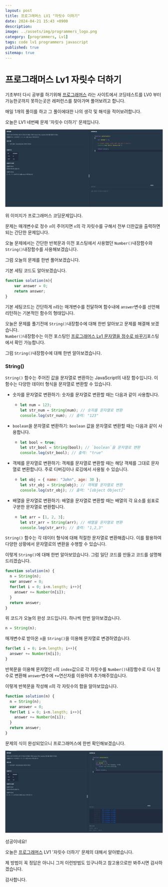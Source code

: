 ```yaml
---
layout: post
title: 프로그래머스 LV1 "자릿수 더하기"
date: 2024-04-21 15:43 +0900
description: 
image: ../assets/img/programmers_logo.png
category: [programmers, Lv1]
tags: code lv1 programmers javascript
published: true
sitemap: true
---
```


# 프로그래머스 Lv1 자릿수 더하기

  기초부터 다시 공부를 하기위해 [프로그래머스](https://programmers.co.kr/) 라는 사이트에서
  코딩테스트를 LV0 부터 가능한곳까지 못하는곳은 레퍼런스를 찾아가며 풀어보려고 합니다.
  
  매일 1개의 풀이를 하고 그 풀이에대한 나의 생각 및 해석을 적어보려합니다.

  오늘은 LV1 네번째 문제 '자릿수 더하기' 문제입니다.

  ![프로그래머스 이미지](/assets/img/post24_01.png)

  위 이미지가 프로그래머스 코딩문제입니다.
  
  문제는 매개변수로 정수 `n`이 주어지면 `n`의 각 자릿수를 구해서 전부 더한값을 출력하면 되는 간단한 문제입니다.

  오늘 문제에서는 간단한 반복문과 이전 포스팅에서 사용했던 `Number()`내장함수와 `String()`내장함수를 사용해보겠습니다.

  그럼 오늘의 문제를 한번 풀어보겠습니다.

  기본 세팅 코드도 알아보겠습니다.
  
```javascript
function solution(n){
    var answer = 0;
    return answer;
}
```

기본 세팅코드는 간단하게 `n`라는 매개변수를 전달하며 함수내에 `answer`변수를 선언해 리턴하는 기본적인 함수의 형태입니다.

오늘은 문제를 풀기전에 `String()`내장함수에 대해 한번 알아보고 문제를 해결해 보겠습니다.   
`Number()`내장함수는 이전 포스팅인 [프로그래머스 Lv1 문자열을 정수로 바꾸기](https://spearboy.github.io/posts/programmers_22/)포스팅에서 확인 가능합니다.

그럼 `String()`내장함수에 대해 한번 알아보겠습니다.

### String()

  `String()` 함수는 주어진 값을 문자열로 변환하는 JavaScript의 내장 함수입니다. 이 함수는 다양한 데이터 형식을 문자열로 변환할 수 있습니다.

  + 숫자를 문자열로 변환하기: 숫자를 문자열로 변환할 때는 다음과 같이 사용합니다.
    + ```javascript
      let num = 123;
      let str_num = String(num); // 숫자를 문자열로 변환
      console.log(str_num); // 출력: "123"
      ```

  + `boolean`을 문자열로 변환하기: `boolean` 값을 문자열로 변환할 때는 다음과 같이 사용합니다.
    + ```javascript
      let bool = true;
      let str_bool = String(bool); // `boolean`을 문자열로 변환
      console.log(str_bool); // 출력: "true"
      ```

  + 객체를 문자열로 변환하기: 객체를 문자열로 변환할 때는 해당 객체를 그대로 문자열로 변환합니다. 주로 디버깅이나 로깅에서 사용될 수 있습니다.
    + ```javascript
      let obj = { name: "John", age: 30 };
      let str_obj = String(obj); // 객체를 문자열로 변환
      console.log(str_obj); // 출력: "[object Object]"
      ```

  + 배열을 문자열로 변환하기: 배열을 문자열로 변환할 때는 배열의 각 요소를 쉼표로 구분한 문자열로 변환합니다.
    + ```javascript
      let arr = [1, 2, 3];
      let str_arr = String(arr); // 배열을 문자열로 변환
      console.log(str_arr); // 출력: "1,2,3"
      ```

  `String()` 함수는 각 데이터 형식에 대해 적절한 문자열로 변환해줍니다. 이를 활용하여 다양한 상황에서 문자열로의 변환을 수행할 수 있습니다.

이렇게 `String()`에 대해 한번 알아보았습니다. 그럼 일단 코드를 만들고 코드를 설명해 드리겠습니다.

```javascript
function solution(n) {
  n = String(n);
  var answer = 0;
  for(let i = 0; i<n.length; i++){
    answer += Number(n[i]);
  }
  return answer;
}
```
위 코드가 오늘의 완성 코드입니다. 하나씩 한번 알아보겠습니다.


```javascript
n = String(n);
```
매개변수로 받아온 `n`을 `String()`을 이용해 문자열로 변경하였습니다. 


```javascript
for(let i = 0; i<n.length; i++){
  answer += Number(n[i]);
}
```
반복문을 이용해 문자열인 `n`의 `index`값으로 각 자릿수를 `Number()`내장함수로 다시 정수로 변환해 `answer`변수에 `+=`연산자를 이용하여 추가해주었습니다.

이렇게 반복문을 작성해 `n`의 각 자릿수의 합을 알아보았습니다.

```javascript
function solution(n) {
  n = String(n);
  var answer = 0;
  for(let i = 0; i<n.length; i++){
    answer += Number(n[i]);
  }
  return answer;
}
```

문제의 식이 완성되었으니 프로그래머스에 한번 확인해보겠습니다.

![프로그래머스 이미지](/assets/img/post24_02.png)

성공이네요!

오늘은 [프로그래머스](https://programmers.co.kr/) LV1 '자릿수 더하기' 문제의 대해서 알아봤습니다.

제 방법이 꼭 정답은 아니니 그저 이런방법도 있구나하고 참고용으로만 봐주시면 감사하겠습니다.

감사합니다.